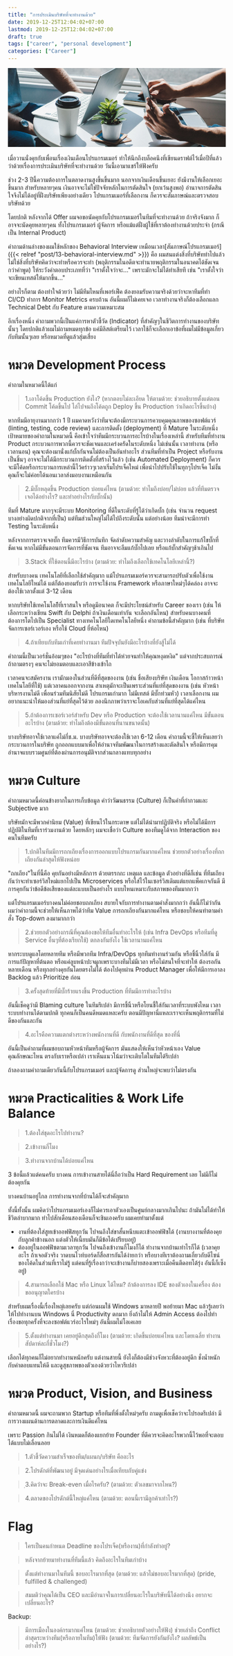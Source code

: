 ```yaml
---
title: "การประเมินบริษัทที่จะทำงานด้วย"
date: 2019-12-25T12:04:02+07:00
lastmod: 2019-12-25T12:04:02+07:00
draft: true
tags: ["career", "personal development"]
categories: ["Career"]
---
```


![Photo by rawpixel on Unsplash](img/covers/interview-02.png)

เมื่อวานนั่งคุยกับเพื่อนเรื่องเงินเดือนโปรแกรมเมอร์ ทำให้นึกถึงบล็อคนึงที่เขียนดราฟต์ไว้เมื่อปีที่แล้ว ว่าด้วยเรื่องการประเมินบริษัทที่จะทำงานด้วย วันนี้เอามาแชร์ให้ฟังครับ

ช่วง 2-3 ปีนี้ความต้องการในตลาดงานสูงขึ้นขึ้นมาก นอกจากเงินเดือนขึ้นเยอะ ยังมีงานให้เลือกเยอะขึ้นมาก สำหรับหลายๆคน เงินอาจจะไม่ใช่ปัจจัยหลักในการตัดสินใจ (ยกเว้นสูงพอ) อำนาจการตัดสินใจจึงไม่ได้อยู่ที่ฝั่งบริษัทเพียงอย่างเดียว โปรแกรมเมอร์ที่เลือกงาน ก็ควรจะสัมภาษณ์และตรวจสอบบริษัทด้วย

โดยปกติ หลังจากได้ Offer ผมจอขอนัดคุยกับโปรแกรมเมอร์ในทีมที่จะทำงานด้วย ถ้าจริงจังมาก ก็อาจจะนัดคุยหลายๆคน ทั้งโปรแกรมเมอร์ ผู้จัดการ หรือแม้แต่ฝั่งผู้ใช้ที่เราต้องทำงานด้วยประจำ (กรณีเป็น Internal Product)

<!--more-->

คำถามด้านล่างของผมใช้หลักของ Behavioral Interview เหมือนเวลา[สัมภาษณ์โปรแกรมเมอร์]({{< relref "post/13-behavioral-interview.md" >}}) คือ ผมสนแต่งสิ่งที่บริษัททำไปแล้ว ไม่ใช่สิ่งที่บริษัทคิดว่าจะทำหรือควรจะทำ (พฤติกรรมในอดีตจะทำนายพฤติกรรมในอนาคตได้ชัดเจนกว่าคำพูด) ให้ระวังคำตอบประเภทที่ว่า "เราตั้งใจว่าจะ..." เพราะมักจะไม่ได้ทำเสียที เช่น "เราตั้งใจว่าจะเขียนเทสต์ให้มากขึ้น..."

อย่างไรก็ตาม ต้องทำใจด้วยว่า ไม่มีทีมไหนที่เพอร์เฟ็ค ต้องยอมรับความจริงด้วยว่าจะหาทีมที่ทำ CI/CD ทำการ Monitor Metrics ครบถ้วน อันนี้ผมก็ไม่เคยเจอ เวลาทำงานจริงก็ต้องเลือกแลก Technical Debt กับ Feature ตามความเหมาะสม

อีกเรื่องหนึ่ง คำถามพวกนี้เป็นแค่การหาตัวชี้วัด (Indicator) ที่สำคัญๆในชีวิตการทำงานของบริษัทนั้นๆ โดยปกติแล้วผมไม่ถามหมดทุกข้อ แค่มีลิสต์เตรียมไว้ เวลาใช้ก็จะเลือกเอาข้อที่ผมไม่มีข้อมูลเกี่ยวกับทีมนั้นๆเลย หรือหมวดที่ดูแล้วสุ่มเสี่ยง


# หมวด Development Process


คำถามในหมวดนี้ได้แก่

> 1.เอาโค้ดขึ้น Production ยังไง? (หากตอบไม่ละเอียด ให้ตามด้วย: ช่วยอธิบายตั้งแต่ตอน Commit โค้ดขึ้นไป ไล่ไปจนถึงโค้ดถูก Deploy ขึ้น Production ว่าเกิดอะไรขึ้นบ้าง)

หากทีมมีอายุงานมากกว่า 1 ปี ผมคาดหวังว่าทีมจะต้องมีกระบวนการควบคุมคุณภาพของซอฟต์แวร์ (linting, testing, code review) และการติดตั้ง (deployment) ที่ Mature ในระดับหนึ่ง เป้าหมายของคำถามในหมวดนี้ คือเข้าใจว่าทีมมีกระบวนการอะไรบ้างในเรื่องเหล่านี้ สำหรับทีมที่ทำงาน Product กระบวนการพวกนี้ควรจะชัดเจนและเคร่งครัดในระดับหนึ่ง ไม่เช่นนั้น เวลาทำงาน (หรือเวลานอน) คุณจะต้องมานั่งแก้บั้กกันจนไม่ต้องเป็นอันทำอะไร ส่วนทีมที่ทำเป็น Project หรือรับงานเป็นชิ้นๆ อาจจะไม่ได้มีกระบวนการติดตั้งที่สร้างไว้แล้ว (เช่น Automated Deployment) ก็ควรจะมีโค้ดหรือกระบวนการเหล่านี้ไว้คร่าวๆเวลาเริ่มโปรเจ็คใหม่ เพื่อนำไปปรับใช้ในทุกๆโปรเจ็ค ไม่งั้นคุณก็จะไม่ค่อยได้นอนเวลาส่งมอบงานเหมือนกัน

> 2.มีบั๊กหลุดขึ้น Production บ่อยแค่ไหน (ตามด้วย: ทำไมถึงบ่อย/ไม่บ่อย แล้วที่ทีมตรวจเจอได้อย่างไร? และทำอย่างไรกับบั๊กนั้น)

ทีมที่ Mature มากๆจะมีระบบ Monitoring ที่ดีในระดับที่รู้ได้ว่าเกิดบั้ก (เช่น จำนวน request บางอย่างผิดปกติจากที่เป็น) แต่ทีมส่วนใหญ่ไม่ได้ไปถึงระดับนั้น แต่อย่างน้อย ทีมน่าจะมีการทำ Testing ในระดับหนึ่ง

หลังจากการตรวจเจอบั๊ก ทีมควรมีวิธีการบันทึก จัดลำดับความสำคัญ และวางลำดับในการแก้ไขบั๊กที่ชัดเจน หากไม่มีขั้นตอนการจัดการที่ชัดเจน ทีมอาจจะลืมแก้บั๊กไปเลย หรือแก้บั๊กสำคัญๆช้าเกินไป

> 3.Stack ที่ใช้ตอนนี้มีอะไรบ้าง (ตามด้วย: ทำไมถึงเลือกใช้เทคโนโลยีเหล่านี้?)

สำหรับบางคน เทคโนโลยีที่เลือกใช้สำคัญมาก แม้โปรแกรมเมอร์ควรจะสามารถปรับตัวเพื่อใช้งานเทคโนโลยีใหม่ได้ แต่ก็ต้องยอมรับว่า การจะใช้งาน Framework หรือภาษาใหม่ๆได้คล่อง อาจจะต้องใช้เวลาตั้งแต่ 3-12 เดือน

หากบริษัทใช้เทคโนโลยีีที่เราสนใจ หรือดูมีอนาคต ก็จะมีประโยชน์สำหรับ Career ของเรา (เช่น ให้เลือกระหว่างเชียน Swift กับ Delphi ถ้าเงินเดือนเท่ากัน จะเลือกอันไหน) สำหรับคนบางคนที่ต้องการโตไปเป็น Specialist ทางเทคโนโลยีใดเทคโนโลยีหนึ่ง คำถามข้อนี้สำคัญมาก (เช่น ที่บริษัทจัดการเซอร์เวอร์เอง หรือใช้ Cloud ยี่ห้อไหน)

> 4.ถ้าเทียบกับทีมเก่าที่เคยทำงานมา ทีมปัจจุบันยังมีอะไรบ้างที่ยังสู้ไม่ได้

คำถามนี้เป็นเวอร์ชั่นอ้อมๆของ "อะไรบ้างที่ทีมที่ทำได้ห่วยจนทำให้คุณหงุดหงิด" แต่จากประสบการณ์ ถ้าถามตรงๆ คนจะไม่ยอมตอบและเอาสีข้างเข้าไถ

เวลาคนจะสมัครงาน เรามักมองในส่วนที่ดีที่สุดของงาน (เช่น ชื่อเสียงบริษัท เงินเดือน โอกาสก้าวหน้า เทคโนโลยีที่ใช้) แต่เวลาคนออกจากงาน สาเหตุมักจะเป็นเพราะส่วนที่แย่ที่สุดของงาน (เช่น หัวหน้าบริหารงานไม่ดี เพื่อนร่วมทีมนิสัยไม่ดี โปรแกรมเก่ามาก ไม่มีเทสต์ มีบั๊กท่วมหัว) เวลาเลือกงาน ผมอยากแนะนำให้มองส่วนที่แย่ที่สุดไว้ด้วย ลองนึกภาพว่าเราจะโอเคกับส่วนที่แย่ที่สุดได้แค่ไหน

> 5.ถ้าต้องการเซอร์เวอร์สำหรับ Dev หรือ Production จะต้องใช้เวลานานแค่ไหน มีขั้นตอนอะไรบ้าง (ตามด้วย: ทำไมถึงต้องมีขั้นตอนที่นานขนาดนั้น)

บางบริษัทอาจใช้เวลาแค่ไม่กี่ช.ม. บางบริษัทอาจจะต้องใช้เวลา 6-12 เดือน คำถามนี้จะชี้ให้เห็นเลยว่ากระบวนการในบริษัท ถูกออกแบบมาเพื่อให้อำนาจทีมพัฒนาในการสร้างและตัดสินใจ หรือมีการคุมอำนาจแบบรวมศูนย์ที่ต้องผ่านการอนุมัติจากส่วนกลางแทบทุกอย่าง

# หมวด Culture

คำถามหมวดนี้ค่อนข้างยากในการเก็บข้อมูล คำว่าวัฒนธรรม (Culture) ก็เป็นคำที่กำกวมและ Subjective มาก

บริษัทมักจะมีพวกค่านิยม (Value) ที่เขียนไว้ในกระดาษ แต่ไม่ได้นำมาปฏิบัติจริง หรือไม่ได้มีการปฏิบัติในทีมที่เราร่วมงานด้วย โดยหลักๆ ผมจะเชื่อว่า Culture ของทีมดูได้จาก Interaction ของคนในทีมครับ

> 1.ปกติในทีมมีการถกเถียงเรื่องการออกแบบโปรแกรมกันมากแค่ไหน ช่วยยกตัวอย่างเรื่องที่ถกเถียงกันล่าสุดให้ฟังหน่อย

"ถกเถียง"ในที่นี้คือ คุยกันอย่างมีหลักการ ด้วยตรรกกะ เหตุผล และข้อมูล ตัวอย่างที่ดีก็เช่น ที่ทีมเถียงกันว่าจะทำเซอร์วิสใหม่แยกไปเป็น Microservices หรือใส่ไว้ในเซอร์วิสเดิมแต่แยกแพ็คเกจกันดี มีการคุยกันว่าข้อดีข้อเสียของแต่ละแบบเป็นอย่างไร แบบไหนเหมาะกับสภาพของทีมมากกว่า

แต่โปรแกรมเมอร์บางคนไม่ค่อยชอบถกเถียง สบายใจกับการทำงานตามคำสั่งมากกว่า อันนี้ก็ไม่ว่ากัน ผมว่าคำถามนี้จะช่วยให้เห็นภาพได้ว่าทีม Value การถกเถียงกันมากแค่ไหน หรือชอบให้คนทำตามคำสั่ง Top-down ลงมามากกว่า

> 2.ช่วยยกตัวอย่างกรณีที่คุณต้องขอให้ทีมอื่นทำอะไรให้ (เช่น Infra DevOps หรือทีมที่ดู Service อื่นๆที่ต้องเรียกใช้) ตกลงกันยังไง ใช้เวลานานแค่ไหน

หากระบบดูแลโดยหลายทีม หรือมีพวกทีม Infra/DevOps ทุกทีมทำงานร่วมกัน หรือชี้นิ้วใส่กัน มีการแก้ปัญหาที่ต้นตอ หรือแค่ลูบหน้าปะจมูกเพราะบางทีมไม่มีเวลา หรือไม่สนใจที่จะทำให้ ต้องรอกันหลายเดือน หรือทุกอย่างคุยกันโดยตรงไม่ได้ ต้องไปคุยผ่าน Product Manager เพื่อให้มีการเอาลง Backlog แล้ว Prioritize ก่อน

> 3.ครั้งสุดท้ายที่มีบั๊กร้ายแรงขึ้น Production ที่ทีมมีการทำอะไรบ้าง

อันนี้เช็คดูว่ามี Blaming culture ในทีมรึเปล่า มีการชี้นิ้วหรือโยนชี้ใส่กันเวลาที่ระบบพังไหม เวลาระบบทำงานได้ตามปกติ ทุกคนก็เป็นคนดีหมดแหละครับ ตอนมีปัญหานี่แหละเราจะเห็นพฤติกรรมที่ไม่ดีของกันและกัน

> 4.อะไรคือความแตกต่างระหว่างพนักงานที่ดี กับพนักงานที่ดีที่สุด ของที่นี่

อันนี้เป็นคำถามที่ผมชอบถามหัวหน้าทีมหรือผู้จัดการ มันแสดงให้เห็นว่าหัวหน้าเอง Value คุณลักษณะไหน ตรงกับเราหรือเปล่า เราเห็นแนวโน้มว่าจะเติบโตในทีมได้รึเปล่า

ถ้าลองถามคำถามเดียวกันนี้กับโปรแกรมเมอร์ และผู้จัดการดู ส่วนใหญ่จะพบว่าไม่ตรงกัน


# หมวด Practicalities & Work Life Balance

> 1.ต้องใส่ชุดอะไรไปทำงาน?

> 2.เข้างานกี่โมง

> 3.ทำงานจากบ้านได้บ่อยแค่ไหน

3 ข้อนี้แล้วแต่คนครับ บางคน การเข้างานสายได้นี่ถือว่าเป็น Hard Requirement เลย ไม่มีก็ไม่ต้องคุยกัน

บางคนบ้านอยู่ไกล การทำงานจากที่บ้านได้ก็จะสำคัญมาก

ทั้งนี้ทั้งนั้น ผมคิดว่าโปรแกรมเมอร์เองก็ไม่ควรเอาตัวเองเป็นศูนย์กลางมากเกินไปนะ ถ้ามันไม่ได้ทำให้ชีวิตลำบากมาก ทำไปสักเดือนสองเดือนก็จะชินเองครับ ผมเคยทำมาตั้งแต่

* งานที่ต้องใส่สูทเข้าออฟฟิสทุกวัน ไปจนถึงใส่ขาสั้นหนีบแตะเข้าออฟฟิซได้ (งานบางงานที่ต้องคุยกับลูกค้าข้างนอก แต่งตัวให้เนี้ยบมันก็มีข้อได้เปรียบอยู่)
* ต้องอยู่ในออฟฟิซตามเวลาทุกวัน ไปจนถึงเข้างานกี่โมงก็ได้ ทำงานจากบ้านเท่าไรก็ได้ (เวลาคุยอะไร ถ้าเจอตัวจริง วาดบนไวท์บอร์ดก็สื่อสารกันได้ง่ายกว่า หรือบางทีเราต้องถามเกี่ยวกับดีไซน์ของโค้ดในส่วนที่เราไม่รู้ แต่คนที่รู้เรื่องกว่าจะเข้างานก็บ่ายสองเพราะเมื่อคืนตีดอทโต้รุ่ง อันนี้ก็เซ็งอยู่)

> 4.สามารถเลือกใช้ Mac หรือ Linux ได้ไหม? ถ้าต้องการลง IDE ของตัวเองในเครื่อง ต้องขออนุญาตใครบ้าง

สำหรับผมเรื่องนี้เรื่องใหญ่เลยครับ แต่ก่อนผมใช้ Windows มาหลายปี พอย้ายมา Mac แล้วรู้เลยว่าให้ไปทำงานบน Windows นี่ Productivity ตกมาก ยิ่งถ้าไม่ให้ Admin Access ต้องไปทำเรื่องขอทุกครั้งที่จะลงซอฟต์แวร์อะไรใหม่ๆ อันนี้ผมไม่โอเคเลย

> 5.ตั้งแต่ทำงานมา เคยอยู่ดึกสุดถึงกี่โมง (ตามด้วย: เกิดขึ้นบ่อยแค่ไหน และโดยเฉลี่ย ทำงานสัปดาห์ละกี่ชั่วโมง?)

เลือกได้ทุกคนก็ไม่อยากทำงานหนักครับ แต่งานสายนี้ ยังไงก็ต้องมีช่วงจังหวะที่ต้องอยู่ดึก ชั่งน้ำหนักกับค่าตอบแทนให้ดี และดูสุขภาพของตัวเองด้วยว่าไหวรึเปล่า


# หมวด Product, Vision, and Business

คำถามหมวดนี้ ผมจะถามพวก Startup หรือทีมที่พึ่งตั้งใหม่ๆครับ ถามดูเพื่อเช็คว่าจะไปรอดรึเปล่า มีการวางแผนด้านการตลาดและการเงินดีแค่ไหน

เพราะ Passion กินไม่ได้ เงินหมดก็ต้องแยกย้าย Founder ที่ดีควรจะคิดอะไรพวกนี้ไว้พอที่จะตอบได้แบบไม่เลื่อนลอย

> 1.ตัวชี้วัดความสำเร็จของทีม/แผนก/บริษัท คืออะไร

> 2.โปรดักต์ที่พัฒนาอยู่ มีจุดเด่นอย่างไรเมื่อเทียบกับคู่แข่ง

> ฺ3.คิดว่่าจะ Break-even เมื่อไรครับ?  (ตามด้วย: ตัวเลขมาจากไหน?)

> 4.ตลาดของโปรดักต์นี้ใหญ่แค่ไหน (ตามด้วย: ตอนนี้เรามีลูกค้าเท่าไร?)

# Flag
> ใครเป็นคนกำหนด Deadline ของโปรเจ็ค(หรืองาน)ที่กำลังทำอยู่?

> หลังจากย้ายมาทำงานที่ทีมนี้แล้ว คิดถึงอะไรในทีมเก่าบ้าง

> ตั้งแต่ทำงานมาในทีมนี้ ชอบอะไรมากที่สุด (ตามด้วย: แล้วไม่ชอบอะไรมากที่สุด)
(pride, fulfilled & challenged)

> สมมติว่าคุณได้เป็น CEO และมีอำนาจในการเปลี่ยนอะไรในบริษัทนี้ได้อย่างนึง อยากจะเปลี่ยนอะไร?

Backup:
> มีการเมืองในองค์กรมากแค่ไหน (ตามด้วย: ช่วยอธิบายตัวอย่างให้ฟัง)
> ช่วยเล่าถึง Conflict ล่าสุดระหว่างทีม(หรือภายในทีม)ให้ฟัง (ตามด้วย: ทีมจัดการยังกันยังไง? ผลลัพธ์เป็นอย่างไร?)

